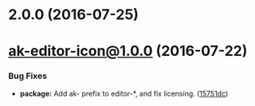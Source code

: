 <a name="2.0.0"></a>
# 2.0.0 (2016-07-25)



<a name="ak-editor-icon@1.0.0"></a>
# ak-editor-icon@1.0.0 (2016-07-22)


### Bug Fixes

* **package:** Add ak- prefix to editor-*, and fix licensing. ([15751dc](https://bitbucket.org/atlassian/atlaskit/commits/15751dc))




